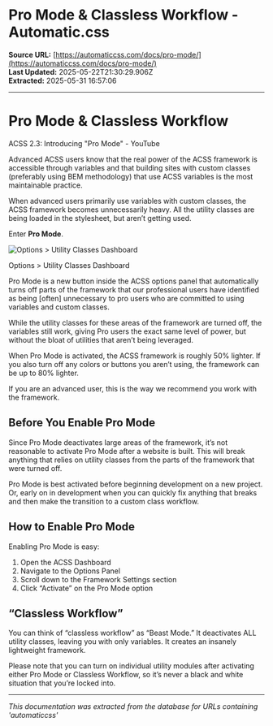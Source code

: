 # Pro Mode & Classless Workflow - Automatic.css

**Source URL:** [https://automaticcss.com/docs/pro-mode/](https://automaticcss.com/docs/pro-mode/)  
**Last Updated:** 2025-05-22T21:30:29.906Z  
**Extracted:** 2025-05-31 16:57:06

---

# Pro Mode & Classless Workflow

ACSS 2.3: Introducing "Pro Mode" - YouTube

[](https://www.youtube.com/watch?v=gDF-Wv3rmkM&embeds_referring_euri=https%3A%2F%2Fautomaticcss.com%2F)

Advanced ACSS users know that the real power of the ACSS framework is accessible through variables and that building sites with custom classes (preferably using BEM methodology) that use ACSS variables is the most maintainable practice.

When advanced users primarily use variables with custom classes, the ACSS framework becomes unnecessarily heavy. All the utility classes are being loaded in the stylesheet, but aren’t getting used.

Enter **Pro Mode**.

![Options > Utility Classes Dashboard](https://automaticcss.com/wp-content/uploads/CleanShot-2024-10-26-at-18.17.53@2x-1024x867.jpg)

Options > Utility Classes Dashboard

Pro Mode is a new button inside the ACSS options panel that automatically turns off parts of the framework that our professional users have identified as being \[often\] unnecessary to pro users who are committed to using variables and custom classes.

While the utility classes for these areas of the framework are turned off, the variables still work, giving Pro users the exact same level of power, but without the bloat of utilities that aren’t being leveraged.

When Pro Mode is activated, the ACSS framework is roughly 50% lighter. If you also turn off any colors or buttons you aren’t using, the framework can be up to 80% lighter.

If you are an advanced user, this is the way we recommend you work with the framework.

## Before You Enable Pro Mode

Since Pro Mode deactivates large areas of the framework, it’s not reasonable to activate Pro Mode after a website is built. This will break anything that relies on utility classes from the parts of the framework that were turned off.

Pro Mode is best activated before beginning development on a new project. Or, early on in development when you can quickly fix anything that breaks and then make the transition to a custom class workflow.

## How to Enable Pro Mode

Enabling Pro Mode is easy:

1.  Open the ACSS Dashboard
2.  Navigate to the Options Panel
3.  Scroll down to the Framework Settings section
4.  Click “Activate” on the Pro Mode option

## “Classless Workflow”

You can think of “classless workflow” as “Beast Mode.” It deactivates ALL utility classes, leaving you with only variables. It creates an insanely lightweight framework.

Please note that you can turn on individual utility modules after activating either Pro Mode or Classless Workflow, so it’s never a black and white situation that you’re locked into.

---

*This documentation was extracted from the database for URLs containing 'automaticcss'*

